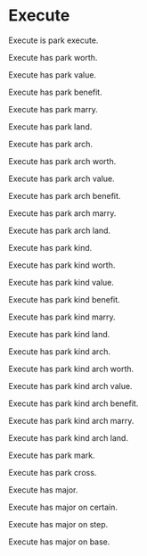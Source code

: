 # Execute

Execute is park execute.

Execute has park worth.

Execute has park value.

Execute has park benefit.

Execute has park marry.

Execute has park land.

Execute has park arch.

Execute has park arch worth.

Execute has park arch value.

Execute has park arch benefit.

Execute has park arch marry.

Execute has park arch land.

Execute has park kind.

Execute has park kind worth.

Execute has park kind value.

Execute has park kind benefit.

Execute has park kind marry.

Execute has park kind land.

Execute has park kind arch.

Execute has park kind arch worth.

Execute has park kind arch value.

Execute has park kind arch benefit.

Execute has park kind arch marry.

Execute has park kind arch land.

Execute has park mark.

Execute has park cross.

Execute has major.

Execute has major on certain.

Execute has major on step.

Execute has major on base.